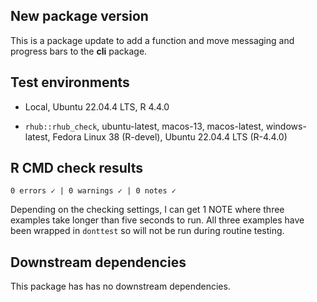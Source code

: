 ## New package version

This is a package update to add a function and move messaging and progress bars to the **cli** package. 

## Test environments

  - Local, Ubuntu 22.04.4 LTS, R 4.4.0
  
  - `rhub::rhub_check`, ubuntu-latest, macos-13, macos-latest, windows-latest, Fedora Linux 38 (R-devel), Ubuntu 22.04.4 LTS (R-4.4.0)

## R CMD check results

```
0 errors ✓ | 0 warnings ✓ | 0 notes ✓
```

Depending on the checking settings, I can get 1 NOTE where three examples take longer than five seconds to run. All three examples have been wrapped in `donttest` so will not be run during routine testing. 

## Downstream dependencies

This package has has no downstream dependencies.
